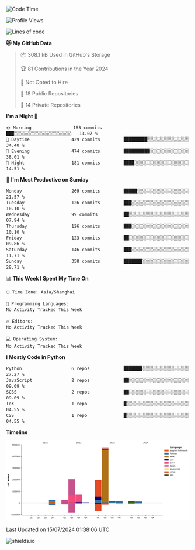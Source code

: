 <!--START_SECTION:waka-->
![Code Time](http://img.shields.io/badge/Code%20Time-427%20hrs%2041%20mins-blue)

![Profile Views](http://img.shields.io/badge/Profile%20Views-0-blue)

![Lines of code](https://img.shields.io/badge/From%20Hello%20World%20I%27ve%20Written-1.1%20million%20lines%20of%20code-blue)

**🐱 My GitHub Data** 

> 📦 308.1 kB Used in GitHub's Storage 
 > 
> 🏆 81 Contributions in the Year 2024
 > 
> 🚫 Not Opted to Hire
 > 
> 📜 18 Public Repositories 
 > 
> 🔑 14 Private Repositories 
 > 
**I'm a Night 🦉** 

```text
🌞 Morning                163 commits         ███░░░░░░░░░░░░░░░░░░░░░░   13.07 % 
🌆 Daytime                429 commits         █████████░░░░░░░░░░░░░░░░   34.40 % 
🌃 Evening                474 commits         ██████████░░░░░░░░░░░░░░░   38.01 % 
🌙 Night                  181 commits         ████░░░░░░░░░░░░░░░░░░░░░   14.51 % 
```
📅 **I'm Most Productive on Sunday** 

```text
Monday                   269 commits         █████░░░░░░░░░░░░░░░░░░░░   21.57 % 
Tuesday                  126 commits         ███░░░░░░░░░░░░░░░░░░░░░░   10.10 % 
Wednesday                99 commits          ██░░░░░░░░░░░░░░░░░░░░░░░   07.94 % 
Thursday                 126 commits         ███░░░░░░░░░░░░░░░░░░░░░░   10.10 % 
Friday                   123 commits         ██░░░░░░░░░░░░░░░░░░░░░░░   09.86 % 
Saturday                 146 commits         ███░░░░░░░░░░░░░░░░░░░░░░   11.71 % 
Sunday                   358 commits         ███████░░░░░░░░░░░░░░░░░░   28.71 % 
```


📊 **This Week I Spent My Time On** 

```text
🕑︎ Time Zone: Asia/Shanghai

💬 Programming Languages: 
No Activity Tracked This Week

🔥 Editors: 
No Activity Tracked This Week

💻 Operating System: 
No Activity Tracked This Week
```

**I Mostly Code in Python** 

```text
Python                   6 repos             ███████░░░░░░░░░░░░░░░░░░   27.27 % 
JavaScript               2 repos             ██░░░░░░░░░░░░░░░░░░░░░░░   09.09 % 
SCSS                     2 repos             ██░░░░░░░░░░░░░░░░░░░░░░░   09.09 % 
TeX                      1 repo              █░░░░░░░░░░░░░░░░░░░░░░░░   04.55 % 
CSS                      1 repo              █░░░░░░░░░░░░░░░░░░░░░░░░   04.55 % 
```



**Timeline**

![Lines of Code chart](https://raw.githubusercontent.com/kopp4/kopp4/main/assets/bar_graph.png)


 Last Updated on 15/07/2024 01:38:06 UTC
<!--END_SECTION:waka-->
![shields.io](https://img.shields.io/github/commit-activity/w/kopp4/kopp4?color=g&label=abusing%20bot&style=flat-square)
